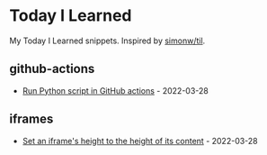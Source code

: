 # Today I Learned

My Today I Learned snippets. Inspired by [simonw/til](https://github.com/simonw/til).

<!-- entries: start -->

## github-actions

- [Run Python script in GitHub actions](github-actions/run-python-script.md) - 2022-03-28

## iframes

- [Set an iframe's height to the height of its content](iframes/set-iframe-height-to-the-height-of-its-content.md) - 2022-03-28
